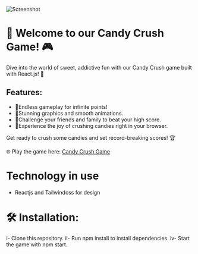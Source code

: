 
![Screenshot](https://cdn.sanity.io/images/4aqurx4h/production/7233c326cb64ae694f6d97aec1db7081074c710c-868x616.png)

#  🍬 Welcome to our Candy Crush Game! 🎮
Dive into the world of sweet, addictive fun with our Candy Crush game built with React.js! 🚀

## Features:
*  🍭Endless gameplay for infinite points!
*  🌌Stunning graphics and smooth animations.
*  🎨Challenge your friends and family to beat your high score.
*  👫Experience the joy of crushing candies right in your browser. 

Get ready to crush some candies and set record-breaking scores! 🏆

🌐 Play the game here: [Candy Crush Game](https://candy-crush-devmilad.vercel.app/)

# Technology in use
* Reactjs  and Tailwindcss for design


# 🛠️ Installation:

i- Clone this repository.
ii- Run npm install to install dependencies.
iv- Start the game with npm start.
